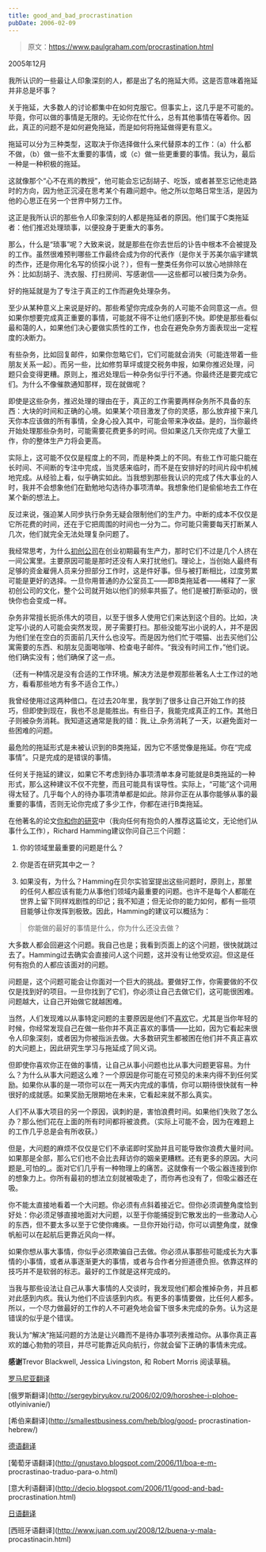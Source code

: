 ```yaml
---
title: good_and_bad_procrastination
pubDate: 2006-02-09
---
```


> 原文：https://www.paulgraham.com/procrastination.html 

            
2005年12月

我所认识的一些最让人印象深刻的人，都是出了名的拖延大师。这是否意味着拖延并非总是坏事？

关于拖延，大多数人的讨论都集中在如何克服它。但事实上，这几乎是不可能的。毕竟，你可以做的事情是无限的。无论你在忙什么，总有其他事情在等着你。因此，真正的问题不是如何避免拖延，而是如何将拖延做得更有意义。

拖延可以分为三种类型，这取决于你选择做什么来代替原本的工作：（a）什么都不做，（b）做一些不太重要的事情，或（c）做一些更重要的事情。我认为，最后一种是一种积极的拖延。

这就像那个“心不在焉的教授”，他可能会忘记刮胡子、吃饭，或者甚至忘记他走路时的方向，因为他正沉浸在思考某个有趣问题中。他之所以忽略日常生活，是因为他的心思正在另一个世界中努力工作。

这正是我所认识的那些令人印象深刻的人都是拖延者的原因。他们属于C类拖延者：他们推迟处理琐事，以便投身于更重大的事务。

那么，什么是“琐事”呢？大致来说，就是那些在你去世后的讣告中根本不会被提及的工作。虽然很难预判哪些工作最终会成为你的代表作（是你关于苏美尔庙宇建筑的杰作，还是你用化名写的侦探小说？），但有一整类任务你可以放心地排除在外：比如刮胡子、洗衣服、打扫房间、写感谢信——这些都可以被归类为杂务。

好的拖延就是为了专注于真正的工作而避免处理杂务。

至少从某种意义上来说是好的。那些希望你完成杂务的人可能不会同意这一点。但如果你想要完成真正重要的事情，可能就不得不让他们感到不快。即使是那些看似最和蔼的人，如果他们决心要做实质性的工作，也会在避免杂务方面表现出一定程度的决断力。

有些杂务，比如回复邮件，如果你忽略它们，它们可能就会消失（可能连带着一些朋友关系一起）。而另一些，比如修剪草坪或提交税务申报，如果你推迟处理，问题只会变得更糟。原则上，推迟处理后一种杂务似乎行不通。你最终还是要完成它们。为什么不像催款通知那样，现在就做呢？

即使是这些杂务，推迟处理的理由在于，真正的工作需要两样杂务所不具备的东西：大块的时间和正确的心境。如果某个项目激发了你的灵感，那么放弃接下来几天你本应该做的所有事情，全身心投入其中，可能会带来净收益。是的，当你最终开始处理那些杂务时，可能需要花费更多的时间。但如果这几天你完成了大量工作，你的整体生产力将会更高。

实际上，这可能不仅仅是程度上的不同，而是种类上的不同。有些工作可能只能在长时间、不间断的专注中完成，当灵感来临时，而不是在安排好的时间片段中机械地完成。从经验上看，似乎确实如此。当我想到那些我认识的完成了伟大事业的人时，我并不会想象他们在勤勉地勾选待办事项清单。我想象他们是偷偷地去工作在某个新的想法上。

反过来说，强迫某人同步执行杂务无疑会限制他们的生产力。中断的成本不仅仅是它所花费的时间，还在于它把周围的时间也一分为二。你可能只需要每天打断某人几次，他们就完全无法处理复杂问题了。

我经常思考，为什么[初创公司](start.html)在创业初期最有生产力，那时它们不过是几个人挤在一间公寓里。主要原因可能是那时还没有人来打扰他们。理论上，当创始人最终有足够的资金雇佣人员来分担部分工作时，这是件好事。但与被打断相比，过度劳累可能是更好的选择。一旦你用普通的办公室员工——即B类拖延者——稀释了一家初创公司的文化，整个公司就开始以他们的频率共振了。他们是被打断驱动的，很快你也会变成一样。

杂务非常擅长扼杀伟大的项目，以至于很多人使用它们来达到这个目的。比如，决定写小说的人可能会突然发现，房子需要打扫。那些没能写出小说的人，并不是因为他们坐在空白的页面前几天什么也没写。而是因为他们忙于喂猫、出去买他们公寓需要的东西、和朋友见面喝咖啡、检查电子邮件。“我没有时间工作，”他们说。他们确实没有；他们确保了这一点。

（还有一种情况是没有合适的工作环境。解决方法是参观那些著名人士工作过的地方，看看那些地方有多不适合工作。）

我曾经使用过这两种借口。在过去20年里，我学到了很多让自己开始工作的技巧，但即使到现在，我也不总是能胜出。有些日子，我能完成真正的工作。其他日子则被杂务消耗。我知道这通常是我的错：我_让_杂务消耗了一天，以避免面对一些困难的问题。

最危险的拖延形式是未被认识到的B类拖延，因为它不感觉像是拖延。你在“完成事情”。只是完成的是错误的事情。

任何关于拖延的建议，如果它不考虑到待办事项清单本身可能就是B类拖延的一种形式，那么这种建议不仅不完整，而且可能具有误导性。实际上，“可能”这个词用得太轻了。几乎每个人的待办事项清单都是如此。除非你正在从事你能够从事的最重要的事情，否则无论你完成了多少工作，你都在进行B类拖延。

在他著名的论文[你和你的研究](hamming.html)中（我向任何有抱负的人推荐这篇论文，无论他们从事什么工作），Richard Hamming建议你问自己三个问题：

1. 你的领域里最重要的问题是什么？

2. 你是否在研究其中之一？

3. 如果没有，为什么？Hamming在贝尔实验室提出这些问题时，原则上，那里的任何人都应该有能力从事他们领域内最重要的问题。也许不是每个人都能在世界上留下同样戏剧性的印记；我不知道；但无论你的能力如何，都有一些项目能够让你发挥到极致。因此，Hamming的建议可以概括为：

> 你能做的最好的事情是什么，你为什么还没去做？

大多数人都会回避这个问题。我自己也是；我看到页面上的这个问题，很快就跳过去了。Hamming过去确实会直接问人这个问题，这并没有让他受欢迎。但这是任何有抱负的人都应该面对的问题。

问题是，这个问题可能会让你面对一个巨大的挑战。要做好工作，你需要做的不仅仅是找到好的项目。一旦你找到了它们，你必须让自己去做它们，这可能很困难。问题越大，让自己开始做它就越困难。

当然，人们发现难以从事特定问题的主要原因是他们不[喜欢](hs.html)它。尤其是当你年轻的时候，你经常发现自己在做一些你并不真正喜欢的事情——比如，因为它看起来很令人印象深刻，或者因为你被指派去做。大多数研究生都被困在他们并不真正喜欢的大问题上，因此研究生学习与拖延成了同义词。

但即使你喜欢你正在做的事情，让自己从事小问题也比从事大问题更容易。为什么？为什么从事大问题这么难？一个原因是你可能在可预见的未来内得不到任何奖励。如果你从事的是一项你可以在一两天内完成的事情，你可以期待很快就有一种很好的成就感。如果奖励无限期地在未来，它看起来就不那么真实。

人们不从事大项目的另一个原因，讽刺的是，害怕浪费时间。如果他们失败了怎么办？那么他们花在上面的所有时间都将被浪费。（实际上可能不会，因为在难题上的工作几乎总是会有所收获。）

但是，大问题的麻烦不仅仅是它们不承诺即时奖励并且可能导致你浪费大量时间。如果那是全部，那么它们也不会比去拜访你的姻亲更糟糕。还有更多的原因。大问题是_可怕的_。面对它们几乎有一种物理上的痛苦。这就像有一个吸尘器连接到你的想象力上。你所有最初的想法立刻就被吸走了，而你再也没有了，但吸尘器还在吸。

你不能太直接地看着一个大问题。你必须有点斜着接近它。但你必须调整角度恰到好处：你必须足够直接地面对大问题，以至于你能捕捉到它散发出的一些激动人心的东西，但不要太多以至于它使你瘫痪。一旦你开始行动，你可以调整角度，就像帆船可以在起航后更靠近风向一样。

如果你想从事大事情，你似乎必须欺骗自己去做。你必须从事那些可能成长为大事情的小事情，或者从事逐渐更大的事情，或者与合作者分担道德负担。依靠这样的技巧并不是软弱的标志。最好的工作就是这样完成的。

当我与那些设法让自己从事大事情的人交谈时，我发现他们都会推掉杂务，并且都对此感到内疚。我认为他们不应该感到内疚。有更多的事情要做，比任何人都多。所以，一个尽力做最好的工作的人不可避免地会留下很多未完成的杂务。认为这是错误的似乎是个错误。

我认为“解决”拖延问题的方法是让兴趣而不是待办事项列表推动你。从事你真正喜欢的雄心勃勃的项目，并尽可能靠近风向航行，你就会留下正确的事情未完成。

**感谢**Trevor Blackwell, Jessica Livingston, 和 Robert Morris 阅读草稿。

[罗马尼亚翻译](http://ro.goobix.com/pg/procrastination/)

[俄罗斯翻译](http://sergeybiryukov.ru/2006/02/09/horoshee-i-plohoe- otlyinivanie/)

[希伯来翻译](http://smallestbusiness.com/heb/blog/good- procrastination-hebrew/)

[德语翻译](http://www.volker-kopetzky.de/pg-prokrastination)

[葡萄牙语翻译](http://gnustavo.blogspot.com/2006/11/boa-e-m- procrastinao-traduo-para-o.html)

[意大利语翻译](http://decio.blogspot.com/2006/11/good-and-bad- procrastination.html)

[日语翻译](http://d.hatena.ne.jp/lionfan/20060103)

[西班牙语翻译](http://www.juan.com.uy/2008/12/buena-y-mala- procastinacin.html)
